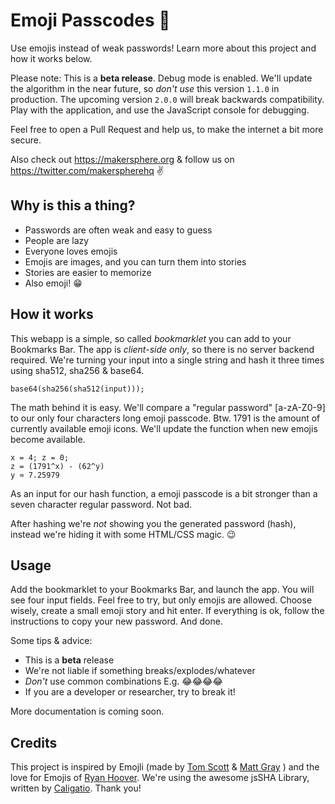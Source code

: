 # Emoji Passcodes 👀

Use emojis instead of weak passwords!
Learn more about this project and how it works below.

Please note: This is a **beta release**. Debug mode is enabled.
We'll update the algorithm in the near future, so _don't use_ this version `1.1.0` in production.
The upcoming version `2.0.0` will break backwards compatibility.
Play with the application, and use the JavaScript console for debugging.

Feel free to open a Pull Request and help us, to make the internet a bit more secure.

Also check out https://makersphere.org & follow us on https://twitter.com/makerspherehq ✌️

## Why is this a thing?
* Passwords are often weak and easy to guess
* People are lazy
* Everyone loves emojis
* Emojis are images, and you can turn them into stories
* Stories are easier to memorize
* Also emoji! 😁

## How it works
This webapp is a simple, so called _bookmarklet_ you can add to your Bookmarks Bar.
The app is _client-side only_, so there is no server backend required.
We're turning your input into a single string and hash it three times using sha512, sha256 & base64.

```
base64(sha256(sha512(input)));
```

The math behind it is easy. We'll compare a "regular password" [a-zA-Z0-9] to our only four characters long emoji passcode. Btw. 1791 is the amount of currently available emoji icons. We'll update the function when new emojis become available.

```
x = 4; z = 0;
z = (1791^x) - (62^y)
y ≈ 7.25979
```

As an input for our hash function, a emoji passcode is a bit stronger than a seven character regular password. Not bad.

After hashing we're *not* showing you the generated password (hash), instead we're hiding it with some HTML/CSS magic. 😉

## Usage
Add the bookmarklet to your Bookmarks Bar, and launch the app.
You will see four input fields. Feel free to try, but only emojis are allowed.
Choose wisely, create a small emoji story and hit enter.
If everything is ok, follow the instructions to copy your new password. And done.

Some tips & advice:
* This is a **beta** release
* We're not liable if something breaks/explodes/whatever
* _Don't_ use common combinations E.g. 😂😂😂😂
* If you are a developer or researcher, try to break it!

More documentation is coming soon.

## Credits
This project is inspired by Emojli (made by [Tom Scott](https://twitter.com/tomscott) & [Matt Gray](https://twitter.com/unnamedculprit) ) and the love for Emojis of [Ryan Hoover](https://twitter.com/rrhoover).
We're using the awesome jsSHA Library, written by [Caligatio](https://github.com/Caligatio/jsSHA).
Thank you!
